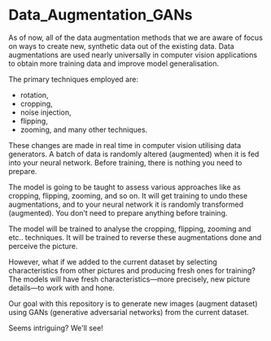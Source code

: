 # Data_Augmentation_GANs

As of now, all of the data augmentation methods that we are aware of focus on ways to create new, synthetic data out of the existing data. 
Data augmentations are used nearly universally in computer vision applications to obtain more training data and improve model generalisation. 


The primary techniques employed are:

* rotation, 
* cropping, 
* noise injection, 
* flipping, 
* zooming, and many other techniques. 

These changes are made in real time in computer vision utilising data generators. A batch of data is randomly altered (augmented) when it is fed into your neural network. Before training, there is nothing you need to prepare.

The model is going to be taught to assess various approaches like as cropping, flipping, zooming, and so on. It will get training to undo these augmentations, and 
to your neural network it is randomly transformed (augmented). You don’t need to prepare anything before training.

The model will be trained to analyse the cropping, flipping, zooming and etc.. techniques. It will be trained to reverse these augmentations done and perceive the picture.

However, what if we added to the current dataset by selecting characteristics from other pictures and producing fresh ones for training? The models will have fresh characteristics—more precisely, new picture details—to work with and hone.

Our goal with this repository is to generate new images (augment dataset) using GANs (generative adversarial networks) from the current dataset.

Seems intriguing? We'll see!


